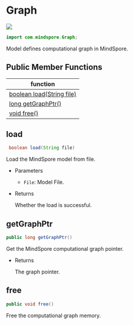 # Graph

<a href="https://gitee.com/mindspore/docs/blob/r2.0.0-alpha/docs/lite/api/source_en/api_java/graph.md" target="_blank"><img src="https://mindspore-website.obs.cn-north-4.myhuaweicloud.com/website-images/master/resource/_static/logo_source_en.png"></a>

```java
import com.mindspore.Graph;
```

Model defines computational graph in MindSpore.

## Public Member Functions

| function                                                     |
| ------------------------------------------------------------ |
| [boolean load(String file)](#load) |
| [long getGraphPtr()](#getgraphptr)                           |
| [void free()](#free)                                         |

## load

```java
 boolean load(String file)
```

Load the MindSpore model from file.

- Parameters

    - `File`: Model File.

- Returns

  Whether the load is successful.

## getGraphPtr

```java
public long getGraphPtr()
```

Get the MindSpore computational graph pointer.

- Returns

  The graph pointer.

## free

```java
public void free()
```

Free the computational graph memory.
